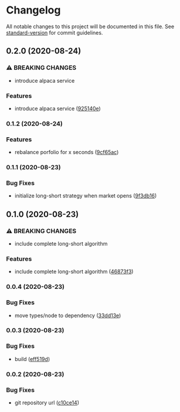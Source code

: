# Changelog

All notable changes to this project will be documented in this file. See [standard-version](https://github.com/conventional-changelog/standard-version) for commit guidelines.

## 0.2.0 (2020-08-24)


### ⚠ BREAKING CHANGES

* introduce alpaca service

### Features

* introduce alpaca service ([925140e](https://github.com/danielivert/trading-bot/commit/925140eb11e7490bfd2f329da403e954c5c0a126))

### 0.1.2 (2020-08-24)


### Features

* rebalance porfolio for x seconds ([9cf65ac](https://github.com/danielivert/trading-bot/commit/9cf65acfcb65807698b061362a3d1fb66920d55a))

### 0.1.1 (2020-08-23)


### Bug Fixes

* initialize long-short strategy when market opens ([9f3db16](https://github.com/danielivert/trading-bot/commit/9f3db16475726ee4b15556492ba45ef0732cb2dd))

## 0.1.0 (2020-08-23)


### ⚠ BREAKING CHANGES

* include complete long-short algorithm

### Features

* include complete long-short algorithm ([46873f3](https://github.com/danielivert/trading-bot/commit/46873f369264f5151ffa63e5010a53cddb77448b))

### 0.0.4 (2020-08-23)


### Bug Fixes

* move types/node to dependency ([33dd13e](https://github.com/danielivert/trading-bot/commit/33dd13e66723d53a49499590fa851803ed2fad3d))

### 0.0.3 (2020-08-23)


### Bug Fixes

* build ([eff519d](https://github.com/danielivert/trading-bot/commit/eff519d90242c1278d7cf346b8c8d736208bf4c2))

### 0.0.2 (2020-08-23)


### Bug Fixes

* git repository url ([c10ce14](https://github.com/danielivert/trading-bot/commit/c10ce14af1785faa9423e591fa941541031eb8df))

